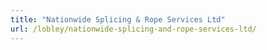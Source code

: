 ```yaml
---
title: "Nationwide Splicing & Rope Services Ltd"
url: /lobley/nationwide-splicing-and-rope-services-ltd/
---
```

